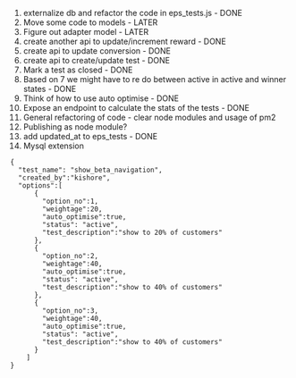 1. externalize db and refactor the code in eps_tests.js - DONE
2. Move some code to models - LATER
3. Figure out adapter model - LATER
4. create another api to update/increment reward - DONE
5. create api to update conversion - DONE
6. create api to create/update test - DONE
7. Mark a test as closed - DONE
8. Based on 7 we might have to re do between active in active and winner states - DONE
9. Think of how to use auto optimise - DONE
10. Expose an endpoint to calculate the stats of the tests - DONE
11. General refactoring of code - clear node modules and usage of pm2
12. Publishing as node module?
13. add updated_at to eps_tests - DONE
14. Mysql extension

```
{
  "test_name": "show_beta_navigation",
  "created_by":"kishore",
  "options":[
      {
        "option_no":1,
        "weightage":20,
        "auto_optimise":true,
        "status": "active",
        "test_description":"show to 20% of customers"
      },
      {
        "option_no":2,
        "weightage":40,
        "auto_optimise":true,
        "status": "active",
        "test_description":"show to 40% of customers"
      },
      {
        "option_no":3,
        "weightage":40,
        "auto_optimise":true,
        "status": "active",
        "test_description":"show to 40% of customers"
      }
    ]
}
```


